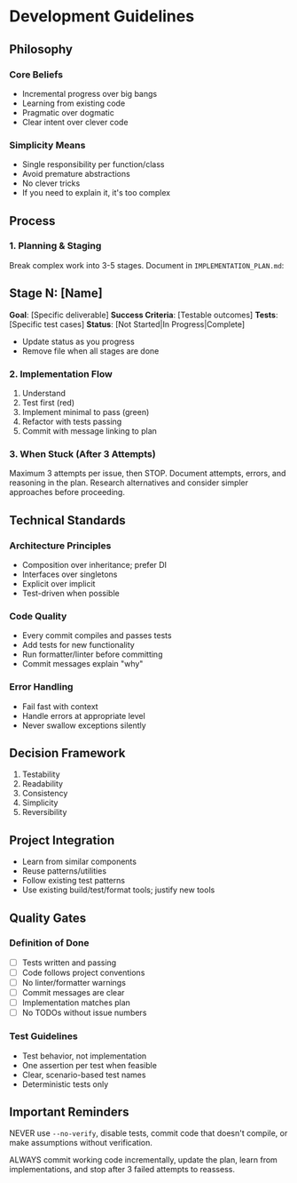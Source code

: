 # Development Guidelines

## Philosophy

### Core Beliefs

- Incremental progress over big bangs
- Learning from existing code
- Pragmatic over dogmatic
- Clear intent over clever code

### Simplicity Means

- Single responsibility per function/class
- Avoid premature abstractions
- No clever tricks
- If you need to explain it, it's too complex

## Process

### 1. Planning & Staging

Break complex work into 3-5 stages. Document in `IMPLEMENTATION_PLAN.md`:

## Stage N: [Name]
**Goal**: [Specific deliverable]
**Success Criteria**: [Testable outcomes]
**Tests**: [Specific test cases]
**Status**: [Not Started|In Progress|Complete]

- Update status as you progress
- Remove file when all stages are done

### 2. Implementation Flow

1. Understand
2. Test first (red)
3. Implement minimal to pass (green)
4. Refactor with tests passing
5. Commit with message linking to plan

### 3. When Stuck (After 3 Attempts)

Maximum 3 attempts per issue, then STOP. Document attempts, errors, and reasoning in the plan. Research alternatives and consider simpler approaches before proceeding.

## Technical Standards

### Architecture Principles

- Composition over inheritance; prefer DI
- Interfaces over singletons
- Explicit over implicit
- Test-driven when possible

### Code Quality

- Every commit compiles and passes tests
- Add tests for new functionality
- Run formatter/linter before committing
- Commit messages explain "why"

### Error Handling

- Fail fast with context
- Handle errors at appropriate level
- Never swallow exceptions silently

## Decision Framework

1. Testability
2. Readability
3. Consistency
4. Simplicity
5. Reversibility

## Project Integration

- Learn from similar components
- Reuse patterns/utilities
- Follow existing test patterns
- Use existing build/test/format tools; justify new tools

## Quality Gates

### Definition of Done

- [ ] Tests written and passing
- [ ] Code follows project conventions
- [ ] No linter/formatter warnings
- [ ] Commit messages are clear
- [ ] Implementation matches plan
- [ ] No TODOs without issue numbers

### Test Guidelines

- Test behavior, not implementation
- One assertion per test when feasible
- Clear, scenario-based test names
- Deterministic tests only

## Important Reminders

NEVER use `--no-verify`, disable tests, commit code that doesn't compile, or make assumptions without verification.

ALWAYS commit working code incrementally, update the plan, learn from implementations, and stop after 3 failed attempts to reassess.
